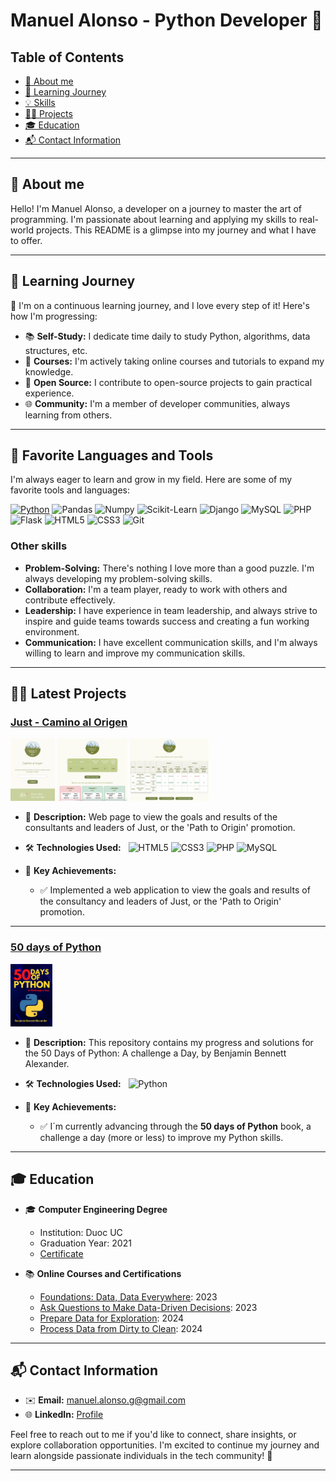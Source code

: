 # Manuel Alonso - Python Developer 🚀

## Table of Contents

- [👋 About me](#-about-me)
- [🌱 Learning Journey](#-learning-journey)
- [💡 Skills](#-favorite-languages-and-tools)
- [👨‍💼 Projects](#-latest-projects)
- [🎓 Education](#-education)
- [📬 Contact Information](#-contact-information)

---

## 👋 About me

Hello! I'm Manuel Alonso, a developer on a journey to master the art of programming. 
I'm passionate about learning and applying my skills to real-world projects. 
This README is a glimpse into my journey and what I have to offer.

---

## 🌱 Learning Journey

🚀 I'm on a continuous learning journey, and I love every step of it! Here's how I'm progressing:

- 📚 **Self-Study:** I dedicate time daily to study Python, algorithms, data structures, etc.
- 📝 **Courses:** I'm actively taking online courses and tutorials to expand my knowledge.
- 🤝 **Open Source:** I contribute to open-source projects to gain practical experience.
- 🌐 **Community:** I'm a member of developer communities, always learning from others.

---

## 🔨 Favorite Languages and Tools

I'm always eager to learn and grow in my field. Here are some of my favorite tools and languages:

<a href="https://www.python.org" target="_blank"><img alt="Python" height="42" width="42" src="https://cdn.simpleicons.org/python/#3776AB/ffffff" /></a>
<img alt="Pandas" height="42" width="42" src="https://cdn.simpleicons.org/pandas/#3776AB/ffffff" />
<img alt="Numpy" height="42" width="42" src="https://cdn.simpleicons.org/numpy/#3776AB/ffffff" />
<img alt="Scikit-Learn" height="42" width="42" src="https://cdn.simpleicons.org/scikitlearn/#3776AB/ffffff" />
<img alt="Django" height="42" width="42" src="https://cdn.simpleicons.org/django/#3776AB/ffffff" />
<img alt="MySQL" height="42" width="42" src="https://cdn.simpleicons.org/mysql/#3776AB/ffffff" />
<img alt="PHP" height="42" width="42" src="https://cdn.simpleicons.org/php/#3776AB/ffffff" />
<img alt="Flask" height="42" width="42" src="https://cdn.simpleicons.org/flask/#3776AB/ffffff" />
<img alt="HTML5" height="42" width="42" src="https://cdn.simpleicons.org/html5/#3776AB/ffffff" />
<img alt="CSS3" height="42" width="42" src="https://cdn.simpleicons.org/css3/#3776AB/ffffff" />
<img alt="Git" height="42" width="42" src="https://cdn.simpleicons.org/git/#3776AB/ffffff" />

### Other skills

- **Problem-Solving:** There's nothing I love more than a good puzzle. I'm always developing my problem-solving skills.
- **Collaboration:** I'm a team player, ready to work with others and contribute effectively.
- **Leadership:** I have experience in team leadership, and always strive to inspire and guide teams towards success and creating a fun working environment.
- **Communication:** I have excellent communication skills, and I'm always willing to learn and improve my communication skills.

---

## 👨‍💼 Latest Projects

### [Just - Camino al Origen](https://github.com/Malonsog/Just)

<a href="https://raw.githubusercontent.com/Malonsog/Just/master/capturas/cap_01.png"><img src="https://raw.githubusercontent.com/Malonsog/Just/master/capturas/cap_01.png" alt="Captura de Pantalla 1" height="100"></a>
<a href="https://raw.githubusercontent.com/Malonsog/Just/master/capturas/cap_03.png"><img src="https://raw.githubusercontent.com/Malonsog/Just/master/capturas/cap_03.png" alt="Captura de Pantalla 1" height="100"></a>
<a href="https://raw.githubusercontent.com/Malonsog/Just/master/capturas/cap_04.png"><img src="https://raw.githubusercontent.com/Malonsog/Just/master/capturas/cap_04.png" alt="Captura de Pantalla 1" height="100"></a>

- 💼 **Description:** Web page to view the goals and results of the consultants and leaders of Just, or the 'Path to Origin' promotion.
- 🛠️ **Technologies Used:**&nbsp;&nbsp;
  <img alt="HTML5" height="35" width="35" src="https://cdn.simpleicons.org/html5/#3776AB/ffffff" /> 
  <img alt="CSS3" height="35" width="35" src="https://cdn.simpleicons.org/css3/#3776AB/ffffff" />
  <img alt="PHP" height="35" width="35" src="https://cdn.simpleicons.org/php/#3776AB/ffffff" />
  <img alt="MySQL" height="35" width="35" src="https://cdn.simpleicons.org/mysql/#3776AB/ffffff" />


- 🌟 **Key Achievements:**
  - ✅ Implemented a web application to view the goals and results of the consultancy and leaders of Just, or the 'Path to Origin' promotion.

---

### [50 days of Python](https://github.com/Malonsog/50_days_of_python)

<a href="https://raw.githubusercontent.com/Malonsog/50_days_of_python/main/50_days_of_Python.png"><img src="https://raw.githubusercontent.com/Malonsog/50_days_of_python/main/50_days_of_Python.png" alt="50 days of Python book" height="100"></a>

- 💼 **Description:** This repository contains my progress and solutions for the 50 Days of Python: A challenge a Day, by Benjamin Bennett Alexander.
- 🛠️ **Technologies Used:**&nbsp;&nbsp;
  <img alt="Python" height="35" width="35" src="https://cdn.simpleicons.org/python/#3776AB/ffffff" />


- 🌟 **Key Achievements:**
  - ✅ I´m currently advancing through the **50 days of Python** book, a challenge a day (more or less) to improve my Python skills.

---

## 🎓 Education

- 🎓 **Computer Engineering Degree**
    - Institution: Duoc UC
    - Graduation Year: 2021
    - [Certificate](https://certificadovalida.duoc.cl/ValidacionQr?id=1697761523)


- 📚 **Online Courses and Certifications**
  - [Foundations: Data, Data Everywhere](https://www.coursera.org/account/accomplishments/records/N4Z9BCGM63LH): 2023
  - [Ask Questions to Make Data-Driven Decisions](https://www.coursera.org/account/accomplishments/records/9JDCEN42NCNV): 2023
  - [Prepare Data for Exploration](https://www.coursera.org/account/accomplishments/records/GW6ABSFHW948): 2024
  - [Process Data from Dirty to Clean](https://www.coursera.org/account/accomplishments/records/HKHRHFKWTKZZ): 2024

---

## 📬 Contact Information

- ✉️ **Email:** [manuel.alonso.g@gmail.com](mailto:manuel.alonso.g@gmail.com)
- 🌐 **LinkedIn:** [Profile](https://www.linkedin.com/in/m-alonso/)

Feel free to reach out to me if you'd like to connect, share insights, or explore collaboration opportunities. 
I'm excited to continue my journey and learn alongside passionate individuals in the tech community! 🚀

---
